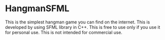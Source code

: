 # HangmanSFML
This is the simplest hangman game you can find on the internet. This is developed by using SFML library in C++.
This is free to use only if you use it for personal use.
This is not intended for commercial use.
